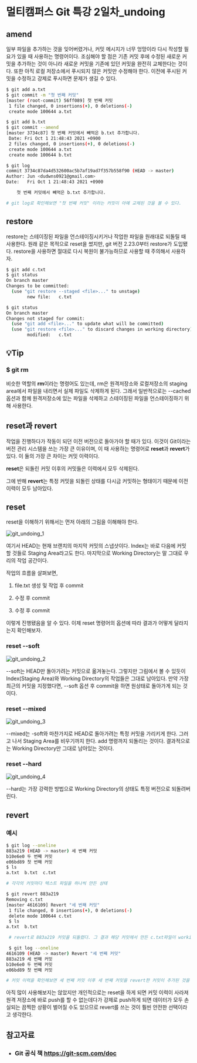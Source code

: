 # 멀티캠퍼스 Git 특강 2일차_undoing

## amend

 일부 파일을 추가하는 것을 잊어버렸거나, 커밋 메시지가 너무 엉망이라 다시 작성할 필요가 있을 때 사용하는 명령어이다.  조심해야 할 점은 기존 커밋 후에 수정된 새로운 커밋을 추가하는 것이 아니라 새로운 커밋을 기존에 있던 커밋을 완전히 교체한다는 것이다. 또한 아직 로컬 저장소에서 푸시되지 않은 커밋만 수정해야 한다. 이전에 푸시된 커밋을 수정하고 강제로 푸시하면 문제가 생길 수 있다. 

```bash
$ git add a.txt
$ git commit -m "첫 번째 커밋"
[master (root-commit) 56ff089] 첫 번째 커밋
 1 file changed, 0 insertions(+), 0 deletions(-)
 create mode 100644 a.txt

$ git add b.txt
$ git commit --amend
[master 3734c87] 첫 번째 커밋에서 빼먹은 b.txt 추가합니다.
 Date: Fri Oct 1 21:48:43 2021 +0900
 2 files changed, 0 insertions(+), 0 deletions(-)
 create mode 100644 a.txt
 create mode 100644 b.txt

$ git log
commit 3734c87da4d532600ac5b7af19ad7f357b558f90 (HEAD -> master)
Author: Jun <dudwns0921@gmail.com>
Date:   Fri Oct 1 21:48:43 2021 +0900

    첫 번째 커밋에서 빼먹은 b.txt 추가합니다.

# git log로 확인해보면 "첫 번째 커밋" 이라는 커밋이 아예 교체된 것을 볼 수 있다.
```

## restore

 restore는 스테이징된 파일을 언스테이징시키거나 작업한 파일을 원래대로 되돌릴 때 사용한다. 원래 같은 목적으로 reset을 썼지만, git 버전 2.23.0부터 restore가 도입됐다. restore을 사용하면 절대로 다시 복원이 불가능하므로 사용할 때 주의해서 사용하자.

```bash
$ git add c.txt
$ git status
On branch master
Changes to be committed:
  (use "git restore --staged <file>..." to unstage)
        new file:   c.txt

$ git status
On branch master
Changes not staged for commit:
  (use "git add <file>..." to update what will be committed)
  (use "git restore <file>..." to discard changes in working directory)
        modified:   c.txt
```

## :bulb:Tip

### $ git rm

 비슷한 역할의 **rm**이라는 명령어도 있는데, rm은 원격저장소와 로컬저장소의 staging area에서 파일을 내리면서 실제 파일도 삭제하게 된다. 그래서 일반적으로는 --cached 옵션과 함께 원격저장소에 있는 파일을 삭제하고 스테이징된 파일을 언스테이징하기 위해 사용한다. 

## reset과 revert

작업을 진행하다가 작동이 되던 이전 버전으로 돌아가야 할 때가 있다. 이것이 Git이라는 버전 관리 시스템을 쓰는 가장 큰 이유이며, 이 때 사용하는 명령어로 **reset**과 **revert**가 있다. 이 둘의 가장 큰 차이는 커밋 이력이다. 

**reset**은 되돌린 커밋 이후의 커밋들은 이력에서 모두 삭제된다.

그에 반해 **revert**는 특정 커밋을 되돌린 상태를 다시금 커밋하는 형태이기 때문에 이전 이력이 모두 남아있다. 

## reset

reset을 이해하기 위해서는 먼저 아래의 그림을 이해해야 한다.

![git_undoing_1](../md-images/git_undoing_1.PNG)    

 여기서 HEAD는 현재 브랜치의 마지막 커밋의 스냅샷이다. Index는 바로 다음에 커밋할 것들로 Staging Area라고도 한다. 마지막으로 Working Directory는 말 그대로 우리의 작업 공간이다.

작업의 흐름을 살펴보면, 

1. file.txt 생성 및 작업 후 commit

2. 수정 후 commit

3. 수정 후 commit

이렇게 진행됐음을 알 수 있다. 이제 reset 명령어의 옵션에 따라 결과가 어떻게 달라지는지 확인해보자.

### reset --soft

![git_undoing_2](../md-images/git_undoing_2.PNG)    

 --soft는 HEAD만 돌아가려는 커밋으로 옮겨놓는다.  그렇지만 그림에서 볼 수 있듯이 Index(Staging Area)와 Working Directory의 작업들은 그대로 남아있다. 만약 가장 최근의 커밋을 지정했다면, --soft 옵션 후 commit을 하면 원상태로 돌아가게 되는 것이다.

### reset --mixed

![git_undoing_3](../md-images/git_undoing_3.PNG)    

--mixed는 -soft와 마찬가지로 HEAD로 돌아가려는 특정 커밋을 가리키게 한다. 그러고 나서 Staging Area를 비우기까지 한다. add 명령까지 되돌리는 것이다. 결과적으로는 Working Directory만 그대로 남아있는 것이다.

### reset --hard

![git_undoing_4](../md-images/git_undoing_4.PNG)    

--hard는 가장 강력한 방법으로  Working Directory의 상태도 특정 버전으로 되돌려버린다. 

## revert

### 예시

```bash
$ git log --oneline
883a219 (HEAD -> master) 세 번째 커밋
b10e6e0 두 번째 커밋
e06bd89 첫 번째 커밋
$ ls
a.txt  b.txt  c.txt

# 각각의 커밋마다 텍스트 파일을 하나씩 만든 상태

$ git revert 883a219
Removing c.txt
[master 4616109] Revert "세 번째 커밋"
 1 file changed, 0 insertions(+), 0 deletions(-)
 delete mode 100644 c.txt
 $ ls
a.txt  b.txt

 # revert로 883a219 커밋을 되돌렸다. 그 결과 해당 커밋에서 만든 c.txt파일이 working directory에서 사라졌다.

 $ git log --oneline
4616109 (HEAD -> master) Revert "세 번째 커밋"
883a219 세 번째 커밋
b10e6e0 두 번째 커밋
e06bd89 첫 번째 커밋

# 커밋 이력을 확인해보면 세 번째 커밋 이후 세 번째 커밋을 revert한 커밋이 추가된 것을 확인할 수 있다.
```

 아직 많이 사용해보지는 않았지만 개인적으로는 reset을 하게 되면 커밋 이력이 사라져 원격 저장소에 바로 push를 할 수 없는데다가 강제로 push하게 되면 데이터가 모두 손실되는 끔찍한 상황이 벌어질 수도 있으므로 revert를 쓰는 것이 훨씬 안전한 선택이라고 생각한다.

## 참고자료

- ### Git 공식 책 https://git-scm.com/doc
